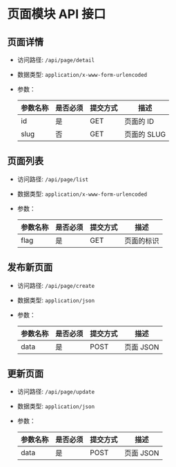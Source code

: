 #  页面模块 API 接口


## 页面详情

- 访问路径: `/api/page/detail`
- 数据类型: `application/x-www-form-urlencoded`
- 参数：

  | 参数名称 | 是否必须| 提交方式 |描述 |  
  | --- | --- | --- | --- |
  | id | 是 | GET | 页面的 ID |  
  | slug | 否 | GET | 页面的 SLUG |  



## 页面列表

- 访问路径: `/api/page/list`
- 数据类型: `application/x-www-form-urlencoded`
- 参数：

  | 参数名称 | 是否必须| 提交方式 |描述 |  
  | --- | --- | --- | --- |
  | flag | 是 | GET | 页面的标识 |  


## 发布新页面

- 访问路径: `/api/page/create`
- 数据类型: `application/json`
- 参数：

  | 参数名称 | 是否必须| 提交方式 |描述 |  
  | --- | --- | --- | --- |
  | data | 是 | POST | 页面 JSON |  


## 更新页面

- 访问路径: `/api/page/update`
- 数据类型: `application/json`
- 参数：

  | 参数名称 | 是否必须| 提交方式 |描述 |  
  | --- | --- | --- | --- |
  | data | 是 | POST | 页面 JSON |  
